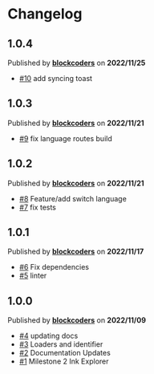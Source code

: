 # Changelog

## 1.0.4
Published by **[blockcoders](https://github.com/blockcoders)** on **2022/11/25**
- [#10](https://github.com/blockcoders/ink-substrate-explorer-frontend/pull/10) add syncing toast

## 1.0.3
Published by **[blockcoders](https://github.com/blockcoders)** on **2022/11/21**
- [#9](https://github.com/blockcoders/ink-substrate-explorer-frontend/pull/9) fix language routes build

## 1.0.2
Published by **[blockcoders](https://github.com/blockcoders)** on **2022/11/21**
- [#8](https://github.com/blockcoders/ink-substrate-explorer-frontend/pull/8) Feature/add switch language
- [#7](https://github.com/blockcoders/ink-substrate-explorer-frontend/pull/6) fix tests

## 1.0.1
Published by **[blockcoders](https://github.com/blockcoders)** on **2022/11/17**
- [#6](https://github.com/blockcoders/ink-substrate-explorer-frontend/pull/6) Fix dependencies
- [#5](https://github.com/blockcoders/ink-substrate-explorer-frontend/pull/5) linter

## 1.0.0
Published by **[blockcoders](https://github.com/blockcoders)** on **2022/11/09**
- [#4](https://github.com/blockcoders/ink-substrate-explorer-frontend/pull/4) updating docs
- [#3](https://github.com/blockcoders/ink-substrate-explorer-frontend/pull/3) Loaders and identifier
- [#2](https://github.com/blockcoders/ink-substrate-explorer-frontend/pull/2) Documentation Updates
- [#1](https://github.com/blockcoders/ink-substrate-explorer-frontend/pull/1) Milestone 2 Ink Explorer
